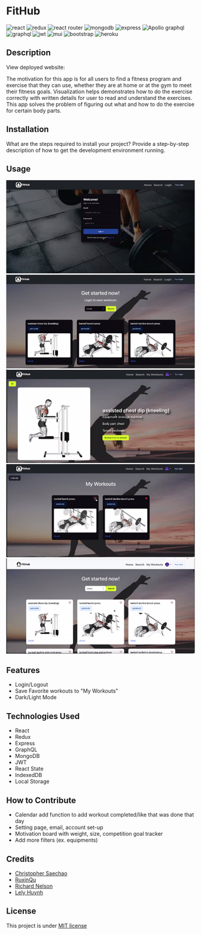 # FitHub

![react](https://img.shields.io/badge/React-20232A?style=for-the-badge&logo=react&logoColor=61DAFB)
![redux](https://img.shields.io/badge/Redux-593D88?style=for-the-badge&logo=redux&logoColor=white)
![react router](https://img.shields.io/badge/React_Router-CA4245?style=for-the-badge&logo=react-router&logoColor=white)
![mongodb](https://img.shields.io/badge/MongoDB-4EA94B?style=for-the-badge&logo=mongodb&logoColor=white)
![express](https://img.shields.io/badge/Express.js-000000?style=for-the-badge&logo=express&logoColor=white)
![Apollo graphql](https://img.shields.io/badge/Apollo%20GraphQL-311C87?&style=for-the-badge&logo=Apollo%20GraphQL&logoColor=white)
![graphql](https://img.shields.io/badge/GraphQl-E10098?style=for-the-badge&logo=graphql&logoColor=white)
![jwt](https://img.shields.io/badge/JWT-000000?style=for-the-badge&logo=JSON%20web%20tokens&logoColor=white)
![mui](https://img.shields.io/badge/Material%20UI-007FFF?style=for-the-badge&logo=mui&logoColor=white)
![bootstrap](https://img.shields.io/badge/Bootstrap-563D7C?style=for-the-badge&logo=bootstrap&logoColor=white)
![heroku](https://img.shields.io/badge/Heroku-430098?style=for-the-badge&logo=heroku&logoColor=white)

## Description

View deployed website:

The motivation for this app is for all users to find a fitness program and exercise that they can use, whether they are at home or at the gym to meet their fitness goals. Visualization helps demonstrates how to do the exercise correctly with written details for user to read and understand the exercises. This app solves the problem of figuring out what and how to do the exercise for certain body parts.

## Installation

What are the steps required to install your project? Provide a step-by-step description of how to get the development environment running.

## Usage

![Login Page Demo](assets/images/Login.png)
![Search Page Demo](assets/images/Search.png)
![Description Page Demo](assets/images/Description.png)
![My Workouts Page Demo](assets/images/MyWorkouts.png)
![Light Mode Demo](assets/images/LightMode.png)

## Features

- Login/Logout
- Save Favorite workouts to "My Workouts"
- Dark/Light Mode

## Technologies Used

- React
- Redux
- Express
- GraphQL
- MongoDB
- JWT
- React State
- IndexedDB
- Local Storage

## How to Contribute

- Calendar add function to add workout completed/like that was done that day
- Setting page, email, account set-up
- Motivation board with weight, size, competition goal tracker
- Add more filters (ex. equipments)

## Credits

- [Christopher Saechao](https://github.com/TikoMyster)
- [RuxinQu](https://github.com/RuxinQu)
- [Richard Nelson](https://github.com/nelson92)
- [Lely Huynh](https://github.com/lely2011)

## License

This project is under [MIT license](https://opensource.org/lsicenses/MIT)
